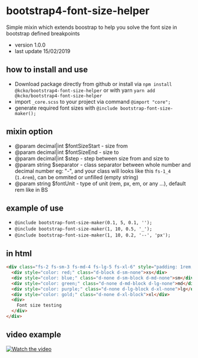 # bootstrap4-font-size-helper

Simple mixin which extends boostrap to help you  solve the font size in bootstrap defined breakpoints

- version 1.0.0
- last update 15/02/2019

## how to install and use
- Download package directly from github or install via ```npm install @kcko/bootstrap4-font-size-helper``` or with yarn ```yarn add @kcko/bootstrap4-font-size-helper```
- import ```_core.scss``` to your project via command ```@import "core";```
- generate required font sizes with ```@include bootstrap-font-size-maker();```

## mixin option
 * @param decimal|int $fontSizeStart - size from
 * @param decimal|int $fontSizeEnd - size to
 * @param decimal|int $step - step between size from and size to
 * @param string $separator - class separator between whole number  and decimal number eg: "-", and your class will looks like this ```fs-1_4``` (```1.4rem```), can be ommited or unfilled (empty string)
 * @param string $fontUnit - type of unit (rem, px, em, or any ...), default rem like in BS


## example of use
- ```@include bootstrap-font-size-maker(0.1, 5, 0.1, '');```
- ```@include bootstrap-font-size-maker(1, 10, 0.5, '_');```
- ```@include bootstrap-font-size-maker(1, 10, 0.2, '--', 'px');```

## in html
```html
<div class="fs-2 fs-sm-3 fs-md-4 fs-lg-5 fs-xl-6" style="padding: 1rem; margin: 1rem;">
  <div style="color: red;" class="d-block d-sm-none">xs</div>
  <div style="color: blue;" class="d-none d-sm-block d-md-none">sm</div>
  <div style="color: green;" class="d-none d-md-block d-lg-none">md</div>
  <div style="color: purple;" class="d-none d-lg-block d-xl-none">lg</div>
  <div style="color: gold;" class="d-none d-xl-block">xl</div>
  <div>
    Font size testing
  </div>
</div>
```




## video example
[![Watch the video](http://files.rjwebdesign.cz/i2/20190215-162522.png)](http://files.rjwebdesign.cz/f/20190215-162324.mp4)
